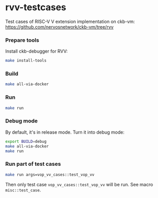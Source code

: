 # rvv-testcases
Test cases of RISC-V V extension implementation on ckb-vm: https://github.com/nervosnetwork/ckb-vm/tree/rvv

### Prepare tools

Install ckb-debugger for RVV:
```bash
make install-tools
```

### Build

```bash
make all-via-docker
```

### Run
```bash
make run
```

### Debug mode
By default, it's in release mode. Turn it into debug mode:

```bash
export BUILD=debug
make all-via-docker
make run
```
### Run part of test cases

```bash
make run args=vop_vv_cases::test_vop_vv
```
Then only test case `vop_vv_cases::test_vop_vv` will be run. See macro `misc::test_case`.
